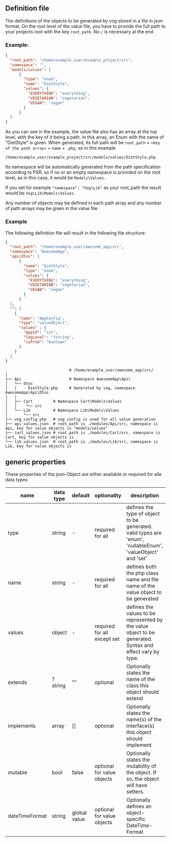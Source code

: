 ## Definition file

The definitions of the objects to be generated by vog stored in a file in json format.
On the root level of the value file, you have to provide the full path to your projects root with the key `root_path`.
No `/` is necessary at the end

### Example:

```json
{
  "root_path": "/home/example_user/example_project/src",
  "namespace": "",  
  "models/values": [
      {
        "type": "enum",
        "name": "DietStyle",
        "values": {
          "EVERYTHING": "everything",
          "VEGETARIAN": "vegetarian",
          "VEGAN": "vegan"
        }
      }
  ]
}
```

As you can see in the example, the value file also has an array at the top level, with the key of it being a path.
In this array, an Enum with the name of "DietStyle" is given. When generated, its full path will be
`root_path` + `<key of the path array>` + `name` + `.php`, so in this example

`/home/example_user/example_project/src/models/values/DietStyle.php`

Its namespace will be automatically generated from the path specification according to PSR, so if no or an empty namespace is provided on the root level, as in this case, it would be `Models\Values`. 

If you set for example `"namespace": "Vog\Lib"` as your root_path the result would be `Vog\Lib\Models\Values`.

Any number of objects may be defined in each path array and any number of path arrays may be given in the value file.

### Example

The following definition file will result in the following file structure: 

```json
{
  "root_path": "/home/example_user/awesome_app/src",
  "namespace": "AwesomeApp",  
  "api/dtos": [
      {
        "name": "DietStyle",
        "type": "enum",
        "values": {
          "EVERYTHING": "everything",
          "VEGETARIAN": "vegetarian",
          "VEGAN": "vegan"
        }
      }
  ],
  "": [
    {
      "name": "AppConfig",
      "type": "valueObject",
      "values" : {
        "AppId": "int",
        "logLevel": "?string",
        "isProd": "boolean"
      }
    }
  ]
}
```

    .					 		# /home/example_user/awesome_app/src/
    |          
    ├── Api 		 	 		# Namespace AwesomeApp\Api\
    │   └── dtos
    |	|	- DietStyle.php 	# Generated by vog, namespace AwesomeApp\Api\Dtos
    |	|
    │   ├── Cart         # Namespace Cart\Models\Values 
    │   │    └── src
    │   └── Lib          # Namespace Lib\Models\Values
    │       └── src    
    ├── vog_config.php   # vog config is used for all value generation
    ├── api_values.json  # root_path is ./modules/Api/src, namespace is Api, key for value objects is "models/values"
    ├── cart_values.json # root_path is ./modules/Cart/src, namespace is Cart, key for value objects is
    └── lib_values.json  # root_path is ./modules/Lib/src, namespace is Lib, key for value objects is


## generic properties

These properties of the json-Object are either available or required for alle data types

| name           | data type | default      | optionality                 | description                                                                                                 |
| -------------- | --------- | ------------ | --------------------------- | ----------------------------------------------------------------------------------------------------------- |
| type           | string    | -            | required for all            | defines the type of object to be generated. valid types are 'enum', 'nullableEnum', 'valueObject' and 'set' |
| name           | string    | -            | required for all            | defines both the php class name and file name of the value object to be generated                           |
| values         | object    | -            | required for all except set | defines the values to be represented by the value object to be generated. Syntax and effect vary by type.   |
| extends        | ?string   | ""           | optional                    | Optionally states the name of the class this object should extend                                           |
| implements     | array     | []           | optional                    | Optionally states the name(s) of the interface(s) this object should implement                              |
| mutable        | bool      | false        | optional for value objects  | Optionally states the mutability of the object. If so, the object will have setters.                        |
| dateTimeFormat | string    | global value | optional for value objects  | Optionally defines an object-specific DateTime-Format                                                       |